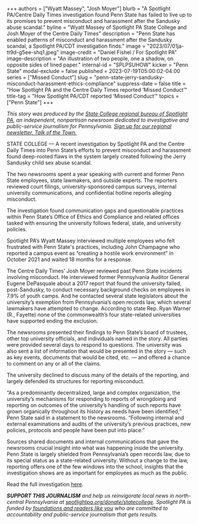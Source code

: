 +++
authors = ["Wyatt Massey", "Josh Moyer"]
blurb = "A Spotlight PA/Centre Daily Times investigation found Penn State has failed to live up to its promises to prevent misconduct and harassment after the Sandusky abuse scandal."
byline = "Wyatt Massey of Spotlight PA State College and Josh Moyer of the Centre Daily Times"
description = "Penn State has enabled patterns of misconduct and harassment after the Sandusky scandal, a Spotlight PA/CDT investigation finds."
image = "2023/07/01ja-tt9d-g5ee-shq1.jpeg"
image-credit = "Daniel Fishel / For Spotlight PA"
image-description = "An illustration of two people, one a shadow, on opposite sides of lined paper."
internal-id = "SPLPSUHOW"
kicker = "Penn State"
modal-exclude = false
published = 2023-07-19T05:00:02-04:00
series = ["Missed Conduct"]
slug = "penn-state-jerry-sandusky-misconduct-harassment-ethics-compliance"
suppress-date = false
title = "How Spotlight PA and the Centre Daily Times reported ‘Missed Conduct’"
title-tag = "How Spotlight PA/CDT reported ‘Missed Conduct’"
topics = ["Penn State"]
+++

<em>This story was produced by the </em><a href="https://www.spotlightpa.org/statecollege"><em>State College regional bureau of Spotlight PA</em></a><em>, an independent, nonpartisan newsroom dedicated to investigative and public-service journalism for Pennsylvania. </em><a href="https://www.spotlightpa.org/newsletters/talkofthetown"><em>Sign up for our regional newsletter, Talk of the Town.</em></a><strong></strong>

STATE COLLEGE — A recent investigation by Spotlight PA and the Centre Daily Times into Penn State’s efforts to prevent misconduct and harassment found deep-rooted flaws in the system largely created following the Jerry Sandusky child sex abuse scandal.

The two newsrooms spent a year speaking with current and former Penn State employees, state lawmakers, and outside experts. The reporters reviewed court filings, university-sponsored campus surveys, internal university communications, and confidential hotline reports alleging misconduct.

The investigation found communication gaps and questionable practices within Penn State’s Office of Ethics and Compliance and related offices tasked with ensuring the university follows federal, state, and university policies.

<script src="https://www.spotlightpa.org/embed.js" async></script><div data-spl-embed-version="1" data-spl-src="https://www.spotlightpa.org/embeds/newsletter/?cta=Sign%20up%20for%20our%20new%20regional%20newsletter%2C%20%3Cb%3ETalk%20of%20the%20Town%3C%2Fb%3E%2C%20and%20get%20all%20the%20news%20and%20notes%20from%20State%20College%20and%20north-central%20PA.&button=Sign%20Up%20Now&preselect=state_college&eyebrow=DON'T%20MISS%20A%20BEAT"></div>

Spotlight PA’s Wyatt Massey interviewed multiple employees who felt frustrated with Penn State&#39;s practices, including John Champagne who reported a campus event as “creating a hostile work environment” in October 2021 and waited 18 months for a response.

The Centre Daily Times’ Josh Moyer reviewed past Penn State incidents involving misconduct. He interviewed former Pennsylvania Auditor General Eugene DePasquale about a 2017 report that found the university failed, post-Sandusky, to conduct necessary background checks on employees in 7.9% of youth camps. And he contacted several state legislators about the university’s exemption from Pennsylvania’s open records law, which several lawmakers have attempted to change. According to state Rep. Ryan Warner (R., Fayette) none of the commonwealth’s four state-related universities have supported ending the exclusion.

The newsrooms presented their findings to Penn State’s board of trustees, other top university officials, and individuals named in the story. All parties were provided several days to respond to questions. The university was also sent a list of information that would be presented in the story — such as key events, documents that would be cited, etc. — and offered a chance to comment on any or all of the claims.

<script src="https://www.spotlightpa.org/embed.js" async></script><div data-spl-embed-version="1" data-spl-src="https://www.spotlightpa.org/embeds/donate/"></div>

The university declined to discuss many of the details of the reporting, and largely defended its structures for reporting misconduct.

“As a predominantly decentralized, large and complex organization, the university’s mechanisms for responding to reports of wrongdoing and reporting on outcomes of the university’s handling of such reports have grown organically throughout its history as needs have been identified,” Penn State said in a statement to the newsrooms. “Following internal and external examinations and audits of the university’s previous practices, new policies, protocols and people have been put into place.”

Sources shared documents and internal communications that gave the newsrooms crucial insight into what was happening inside the university. Penn State is largely shielded from Pennsylvania’s open records law, due to its special status as a state-related university. Without a change to the law, reporting offers one of the few windows into the school, insights that the investigation shows are as important for employees as much as the public.

Read the full investigation <a href="https://www.spotlightpa.org/statecollege/2023/07/penn-state-sandusky-accountability-transparency-misconduct-retaliation/">here</a>.

<strong><em>SUPPORT THIS JOURNALISM</em></strong><em> and help us reinvigorate local news in north-central Pennsylvania at </em><a href="https://www.spotlightpa.org/donate/statecollege"><em>spotlightpa.org/donate/statecollege</em></a><em>. Spotlight PA is funded by </em><a href="https://www.spotlightpa.org/support"><em>foundations and readers like you</em></a><em> who are committed to accountability and public-service journalism that gets results.</em>

